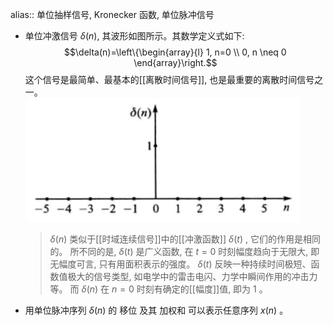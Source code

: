 alias:: 单位抽样信号, Kronecker 函数, 单位脉冲信号

- 单位冲激信号  $\delta(n)$, 其波形如图所示。其数学定义式如下:
  $$\delta(n)=\left\{\begin{array}{l}
  1, n=0 \\
  0, n \neq 0
  \end{array}\right.$$
  这个信号是最简单、最基本的[[离散时间信号]], 也是最重要的离散时间信号之一。  
  ![image.png](../assets/image_1707876565063_0.png)
  > $\delta(n)$  类似于[[时域连续信号]]中的[[冲激函数]]  $\delta(t)$ , 它们的作用是相同的。
  所不同的是,  $\delta(t)$  是广义函数, 在  $t=0$ 时刻幅度趋向于无限大, 即无幅度可言, 只有用面积表示的强度。  $\delta(t)$  反映一种持续时间极短、函数值极大的信号类型, 如电学中的雷击电闪、力学中瞬间作用的冲击力等。
  而  $\delta(n)$  在  $n=0$  时刻有确定的[[幅度]]值, 即为 $1$ 。
- 用单位脉冲序列 $\delta(n)$ 的 移位 及其 加权和 可以表示任意序列 $x(n)$ 。